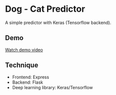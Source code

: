 # Dog - Cat Predictor

A simple predictor with Keras (Tensorflow backend).

## Demo
[Watch demo video](https://github.com/UPI05/cat-dog-predictor/blob/master/demo)
## Technique

- Frontend: Express
- Backend: Flask
- Deep learning library: Keras/Tensorflow
